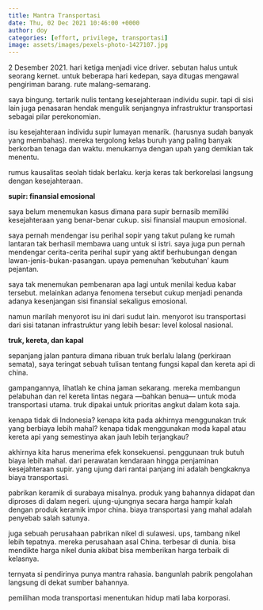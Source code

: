 ```yaml
---
title: Mantra Transportasi
date: Thu, 02 Dec 2021 10:46:00 +0000
author: doy
categories: [effort, privilege, transportasi]
image: assets/images/pexels-photo-1427107.jpg
---
```


2 Desember 2021. hari ketiga menjadi vice driver. sebutan halus untuk seorang kernet. untuk beberapa hari kedepan, saya ditugas mengawal pengiriman barang. rute malang-semarang.

saya bingung. tertarik nulis tentang kesejahteraan individu supir. tapi di sisi lain juga penasaran hendak mengulik senjangnya infrastruktur transportasi sebagai pilar perekonomian.

isu kesejahteraan individu supir lumayan menarik. (harusnya sudah banyak yang membahas). mereka tergolong kelas buruh yang paling banyak berkorban tenaga dan waktu. menukarnya dengan upah yang demikian tak menentu.

rumus kausalitas seolah tidak berlaku. kerja keras tak berkorelasi langsung dengan kesejahteraan.

**supir: finansial emosional**

saya belum menemukan kasus dimana para supir bernasib memiliki kesejahteraan yang benar-benar cukup. sisi finansial maupun emosional.

saya pernah mendengar isu perihal sopir yang takut pulang ke rumah lantaran tak berhasil membawa uang untuk si istri. saya juga pun pernah mendengar cerita-cerita perihal supir yang aktif berhubungan dengan lawan-jenis-bukan-pasangan. upaya pemenuhan ‘kebutuhan’ kaum pejantan.

saya tak menemukan pembenaran apa lagi untuk menilai kedua kabar tersebut. melainkan adanya fenomena tersebut cukup menjadi penanda adanya kesenjangan sisi finansial sekaligus emosional.

namun marilah menyorot isu ini dari sudut lain. menyorot isu transportasi dari sisi tatanan infrastruktur yang lebih besar: level kolosal nasional.

**truk, kereta, dan kapal**

sepanjang jalan pantura dimana ribuan truk berlalu lalang (perkiraan semata), saya teringat sebuah tulisan tentang fungsi kapal dan kereta api di china.

gampangannya, lihatlah ke china jaman sekarang. mereka membangun pelabuhan dan rel kereta lintas negara —bahkan benua— untuk moda transportasi utama. truk dipakai untuk prioritas angkut dalam kota saja.

kenapa tidak di Indonesia? kenapa kita pada akhirnya menggunakan truk yang berbiaya lebih mahal? kenapa tidak menggunakan moda kapal atau kereta api yang semestinya akan jauh lebih terjangkau?

akhirnya kita harus menerima efek konsekuensi. penggunaan truk butuh biaya lebih mahal. dari perawatan kendaraan hingga penjaminan kesejahteraan supir. yang ujung dari rantai panjang ini adalah bengkaknya biaya transportasi.

pabrikan keramik di surabaya misalnya. produk yang bahannya didapat dan diproses di dalam negeri. ujung-ujungnya secara harga hampir kalah dengan produk keramik impor china. biaya transportasi yang mahal adalah penyebab salah satunya.

juga sebuah perusahaan pabrikan nikel di sulawesi. ups, tambang nikel lebih tepatnya. mereka perusahaan asal China. terbesar di dunia. bisa mendikte harga nikel dunia akibat bisa memberikan harga terbaik di kelasnya.

ternyata si pendirinya punya mantra rahasia. bangunlah pabrik pengolahan langsung di dekat sumber bahannya.

pemilihan moda transportasi menentukan hidup mati laba korporasi.
